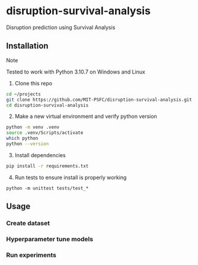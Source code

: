 # disruption-survival-analysis

Disruption prediction using Survival Analysis


## Installation
>[!note]
Tested to work with Python 3.10.7 on Windows and Linux

1. Clone this repo
```bash
cd ~/projects
git clone https://github.com/MIT-PSFC/disruption-survival-analysis.git
cd disruption-survival-analysis
```

2. Make a new virtual environment and verify python version
```bash
python -m venv .venv
source .venv/Scripts/activate
which python
python --version
```

3. Install dependencies

```bash
pip install -r requirements.txt
```

4. Run tests to ensure install is properly working

```
python -m unittest tests/test_*
```

## Usage

### Create dataset

### Hyperparameter tune models

### Run experiments

